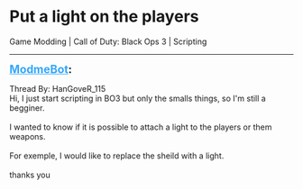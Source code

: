 # Put a light on the players
Game Modding | Call of Duty: Black Ops 3 | Scripting

---
<strong style="font-size: 1.4em;"><span style="text-decoration: underline;text-decoration-color: #34a7f9;"><span style="color:#34a7f9;">ModmeBot</span></span>:</strong>

<p>Thread By: HanGoveR_115<br />Hi, I just start scripting in BO3 but only the smalls things, so I&#39;m still a begginer.<br /> <br />I wanted to know if it is possible to attach a light to the players or them weapons. <br /> <br />For exemple, I would like to replace the sheild with a light.<br /> <br />thanks you</p>
